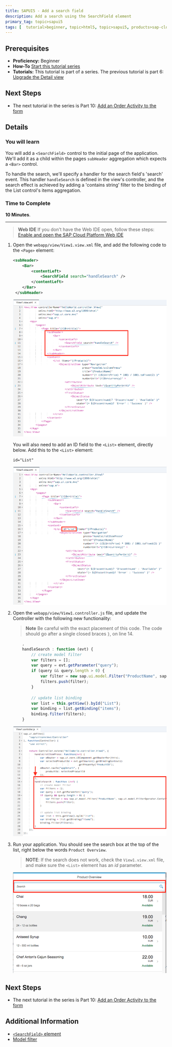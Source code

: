 ```yaml
---
title: SAPUI5 - Add a search field
description: Add a search using the SearchField element
primary_tag: topic>sapui5
tags: [  tutorial>beginner, topic>html5, topic>sapui5, products>sap-cloud-platform ]
---
```

## Prerequisites  
- **Proficiency:** Beginner
- **How-To** [Start this tutorial series](https://www.sap.com/developer/tutorials/sapui5-webide-open-webide.html)
- **Tutorials:** This tutorial is part of a series.  The previous tutorial is part 6: [Upgrade the Detail view](https://www.sap.com/developer/tutorials/sapui5-webide-upgrade-detail-view.html)

## Next Steps
- The next tutorial in the series is Part 10: [Add an Order Activity to the form](https://www.sap.com/developer/tutorials/sapui5-webide-add-order-activity.html)

## Details
### You will learn  
You will add a `<SearchField>` control to the initial page of the application. We'll add it as a child within the pages `subHeader` aggregation which expects a `<Bar>` control.

To handle the search, we'll specify a handler for the search field's 'search' event. This handler `handleSearch` is defined in the view's controller, and the search effect is achieved by adding a 'contains string' filter to the binding of the List control's items aggregation.

### Time to Complete
**10 Minutes**.

---
>  **Web IDE** If you don't have the Web IDE open, follow these steps: [Enable and open the SAP Cloud Platform Web IDE](https://www.sap.com/developer/tutorials/sapui5-webide-open-webide.html)


1.  Open the `webapp/view/View1.view.xml` file, and add the following code to the `<Page>` element:

    ```xml
    <subHeader>
	 	<Bar>
	 		<contentLeft>
	 			<SearchField search="handleSearch" />
	 		</contentLeft>
	 	</Bar>
	 </subHeader>
	```

    ![Adding a subHeader element](1a.png)

    You will also need to add an ID field to the `<List>` element, directly below.  Add this to the `<List>` element:


    ```
    id="List"
    ```

    ![Adding an id tag to the List element](1b.png)

2.  Open the `webapp/view/View1.controller.js` file, and update the Controller with the following new functionality:

    >**Note** Be careful with the exact placement of this code.  The code should go after a single closed braces `}`, on line 14.


    ```javascript
   		,
		handleSearch : function (evt) {
			// create model filter
			var filters = [];
			var query = evt.getParameter("query");
			if (query && query.length > 0) {
				var filter = new sap.ui.model.Filter("ProductName", sap.ui.model.FilterOperator.Contains, query);
				filters.push(filter);
			}

			// update list binding
			var list = this.getView().byId("List");
			var binding = list.getBinding("items");
			binding.filter(filters);
		}
    ```

    ![Add the handleSearch method to the controller](2.png)

3.  Run your application.  You should see the search box at the top of the list, right below the words `Product Overview`.

    > **NOTE**: If the search does not work, check the `View1.view.xml` file, and make sure the `<List>` element has an *id* parameter.

    ![Search field is displayed](3.png)


## Next Steps
- The next tutorial in the series is Part 10: [Add an Order Activity to the form](https://www.sap.com/developer/tutorials/sapui5-webide-add-order-activity.html)

## Additional Information
- [`<SearchField>` element](https://sapui5.hana.ondemand.com/explored.html#/entity/sap.m.SearchField/samples)
- [Model filter](https://sapui5.hana.ondemand.com/docs/api/symbols/sap.ui.model.Filter.html)
